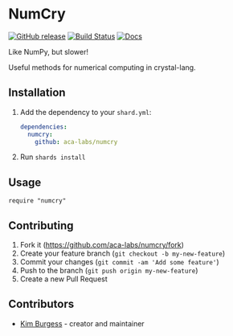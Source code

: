 # NumCry

[![GitHub release](https://img.shields.io/github/release/aca-labs/numcry.svg)](https://github.com/aca-labs/numcry/releases)
[![Build Status](https://travis-ci.com/aca-labs/numcry.svg?branch=master)](https://travis-ci.com/aca-labs/numcry)
[![Docs](https://img.shields.io/badge/docs-available-brightgreen.svg)](https://aca-labs.github.io/numcry/)

Like NumPy, but slower!

Useful methods for numerical computing in crystal-lang.

## Installation

1. Add the dependency to your `shard.yml`:

   ```yaml
   dependencies:
     numcry:
       github: aca-labs/numcry
   ```

2. Run `shards install`

## Usage

```crystal
require "numcry"
```

## Contributing

1. Fork it (<https://github.com/aca-labs/numcry/fork>)
2. Create your feature branch (`git checkout -b my-new-feature`)
3. Commit your changes (`git commit -am 'Add some feature'`)
4. Push to the branch (`git push origin my-new-feature`)
5. Create a new Pull Request

## Contributors

- [Kim Burgess](https://github.com/kimburgess) - creator and maintainer
